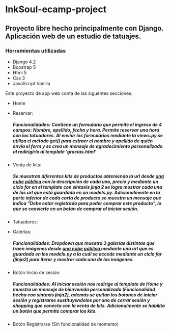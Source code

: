 # InkSoul-ecamp-project
## Proyecto libre hecho principalmente con Django. Aplicación web de un estudio de tatuajes.

### Herramientas utilizadas

- Django 4.2
- Boostrap 5
- Html 5
- Css 3
- JavaScript Vanilla

Este proyecto de app web conta de las siguentes secciones:

- Home
- Reservar:
  ##### Funcionalidades: Contiene un formulario que permite el ingreso de 4 campos: Nombre, apellido, fecha y hora. Permite reservar una hora con los tatuadores. Al enviar los formularios mediante la views.py se utiliza el método get() para estraer el nombre y apellido de quién envia el form y se crea un mensaje de agradecimiento personalizado al redirigirlo al template 'gracias.html'
- Venta de kits:
  ##### Se muestran diferentes kits de productos obteniendo la url desde [una nube pública ](https://imgfz.com/es/) con la descripción de cada uno, precio y mediante un ciclo for en el template con sintaxis jinja 2 se logra mostrar cada una de las url que está guardada en un models.py. Adicionalmente en la parte inferior de cada carta de producto se muestra un mensaje que indica "Debe estar registrado para poder comprar este producto", lo que se convierte en un botón de comprar al iniciar sesión.
- Tatuadores:
  
- Galerías:
  ##### Funcionalidades: Dropdown que muestra 3 galerías distintas que traen imágenes desde [una nube pública ](https://imgfz.com/es/) mediante una url que es guardada en los models.py a la cuál se accede mediante un ciclo for (jinja2) para iterar y mostrar cada una de las imágenes.

- Botón Inicio de sesión:
  ##### Funcionalidades: Al iniciar sesión nos redirige al template de Home y muestra un mensaje de bienvenida personalizado (Funcionalidad hecha con sintaxis jinja2), además se quitan los botones de **iniciar sesión** y **registrarse** sustituyendolos por uno de **cerrar sesión** y **shopping** que conecta con la venta de kits. Adicionalmente se habilita un botón que permite comprar los kits.
- Botón Registrarse (Sin funcionalidad de momento)
